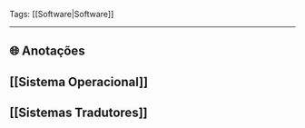 
Tags: [[Software|Software]]

----

## 🌐 Anotações

## [[Sistema Operacional]]
## [[Sistemas Tradutores]]
